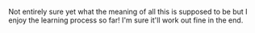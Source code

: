Not entirely sure yet what the meaning of all this is supposed to be but I enjoy the learning process so far!
I'm sure it'll work out fine in the end. 